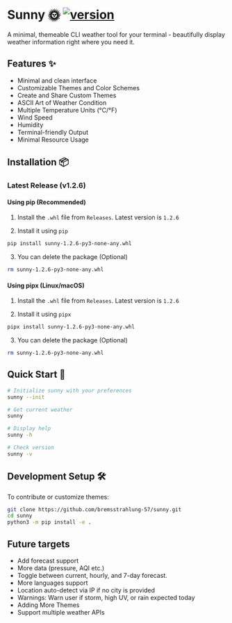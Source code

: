 # Sunny 🌞 [![version](https://img.shields.io/badge/version-1.2.6-blue)](https://github.com/bremsstrahlung-57/sunny/releases/tag/v1.2.6)

A minimal, themeable CLI weather tool for your terminal - beautifully display weather information right where you need it.

## Features ✨

- Minimal and clean interface
- Customizable Themes and Color Schemes
- Create and Share Custom Themes
- ASCII Art of Weather Condition
- Multiple Temperature Units (°C/°F)
- Wind Speed
- Humidity
- Terminal-friendly Output
- Minimal Resource Usage

## Installation 📦

### Latest Release (v1.2.6)

#### Using pip (Recommended)
1. Install the `.whl` file from `Releases`. Latest version is `1.2.6`

2. Install it using `pip`
```bash
pip install sunny-1.2.6-py3-none-any.whl
```
3. You can delete the package (Optional)
```bash
rm sunny-1.2.6-py3-none-any.whl
```

#### Using pipx (Linux/macOS)
1. Install the `.whl` file from `Releases`. Latest version is `1.2.6`

2. Install it using `pipx`
```bash
pipx install sunny-1.2.6-py3-none-any.whl
```
3. You can delete the package (Optional)
```bash
rm sunny-1.2.6-py3-none-any.whl
```

## Quick Start 🚀

```bash
# Initialize sunny with your preferences
sunny --init

# Get current weather
sunny

# Display help
sunny -h

# Check version
sunny -v
```

## Development Setup 🛠️

To contribute or customize themes:

```bash
git clone https://github.com/bremsstrahlung-57/sunny.git
cd sunny
python3 -m pip install -e .
```

## Future targets
- Add forecast support
- More data (pressure, AQI etc.)
- Toggle between current, hourly, and 7-day forecast.
- More languages support
- Location auto-detect via IP if no city is provided
- Warnings:  Warn user if storm, high UV, or rain expected today
- Adding More Themes
- Support multiple weather APIs